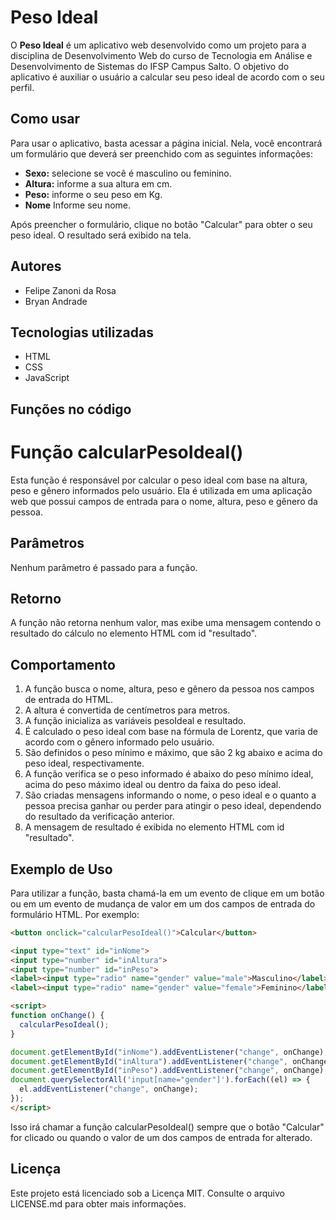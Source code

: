 # Peso Ideal

O **Peso Ideal** é um aplicativo web desenvolvido como um projeto para a disciplina de Desenvolvimento Web do curso de Tecnologia em Análise e Desenvolvimento de Sistemas do IFSP Campus Salto. O objetivo do aplicativo é auxiliar o usuário a calcular seu peso ideal de acordo com o seu perfil.

## Como usar

Para usar o aplicativo, basta acessar a página inicial. Nela, você encontrará um formulário que deverá ser preenchido com as seguintes informações:

- **Sexo:** selecione se você é masculino ou feminino.
- **Altura:** informe a sua altura em cm.
- **Peso:** informe o seu peso em Kg.
- **Nome** Informe seu nome.

Após preencher o formulário, clique no botão "Calcular" para obter o seu peso ideal. O resultado será exibido na tela.

## Autores

- Felipe Zanoni da Rosa
- Bryan Andrade

## Tecnologias utilizadas

- HTML
- CSS
- JavaScript

## Funções no código
Função calcularPesoIdeal()
==========================

Esta função é responsável por calcular o peso ideal com base na altura, peso e gênero informados pelo usuário. Ela é utilizada em uma aplicação web que possui campos de entrada para o nome, altura, peso e gênero da pessoa.

Parâmetros
----------
Nenhum parâmetro é passado para a função.

Retorno
-------
A função não retorna nenhum valor, mas exibe uma mensagem contendo o resultado do cálculo no elemento HTML com id "resultado".

Comportamento
-------------
1. A função busca o nome, altura, peso e gênero da pessoa nos campos de entrada do HTML.
2. A altura é convertida de centímetros para metros.
3. A função inicializa as variáveis pesoIdeal e resultado.
4. É calculado o peso ideal com base na fórmula de Lorentz, que varia de acordo com o gênero informado pelo usuário.
5. São definidos o peso mínimo e máximo, que são 2 kg abaixo e acima do peso ideal, respectivamente.
6. A função verifica se o peso informado é abaixo do peso mínimo ideal, acima do peso máximo ideal ou dentro da faixa do peso ideal.
7. São criadas mensagens informando o nome, o peso ideal e o quanto a pessoa precisa ganhar ou perder para atingir o peso ideal, dependendo do resultado da verificação anterior.
8. A mensagem de resultado é exibida no elemento HTML com id "resultado".

Exemplo de Uso
--------------
Para utilizar a função, basta chamá-la em um evento de clique em um botão ou em um evento de mudança de valor em um dos campos de entrada do formulário HTML. Por exemplo:

```html
<button onclick="calcularPesoIdeal()">Calcular</button>
```

```html
<input type="text" id="inNome">
<input type="number" id="inAltura">
<input type="number" id="inPeso">
<label><input type="radio" name="gender" value="male">Masculino</label>
<label><input type="radio" name="gender" value="female">Feminino</label>

<script>
function onChange() {
  calcularPesoIdeal();
}

document.getElementById("inNome").addEventListener("change", onChange);
document.getElementById("inAltura").addEventListener("change", onChange);
document.getElementById("inPeso").addEventListener("change", onChange);
document.querySelectorAll('input[name="gender"]').forEach((el) => {
  el.addEventListener("change", onChange);
});
</script>
```

Isso irá chamar a função calcularPesoIdeal() sempre que o botão "Calcular" for clicado ou quando o valor de um dos campos de entrada for alterado.

## Licença

Este projeto está licenciado sob a Licença MIT. Consulte o arquivo LICENSE.md para obter mais informações.
